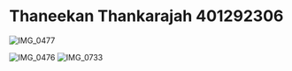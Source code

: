 # Thaneekan Thankarajah 401292306

![IMG_0477](https://github.com/SOEN345-WINTER2024/cfg-graph-lab-thaneekan/assets/92413776/de2ba696-bd1b-43ba-bcc3-dc32c6730a35)

![IMG_0476](https://github.com/SOEN345-WINTER2024/cfg-graph-lab-thaneekan/assets/92413776/5569871e-a56b-4aaa-82a5-3584ccdff58b)
![IMG_0733](https://github.com/SOEN345-WINTER2024/cfg-graph-lab-thaneekan/assets/92413776/4a1f5ead-521a-4fad-a524-b91ef39c2204)

